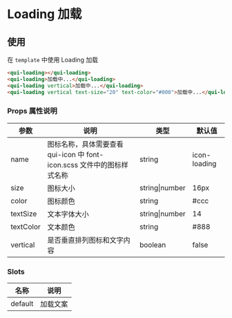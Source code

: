 # Loading 加载

## 使用

在 `template` 中使用 Loading 加载
```html
<qui-loading></qui-loading>
<qui-loading>加载中...</qui-loading>
<qui-loading vertical>加载中...</qui-loading>
<qui-loading vertical text-size="20" text-color="#000">加载中...</qui-loading>
```

### Props 属性说明

| 参数 | 说明 | 类型 | 默认值 |
| ---- | ---- | ---- | ---- |
| name | 图标名称，具体需要查看 qui-icon 中 font-icon.scss 文件中的图标样式名称 | string | icon-loading |
| size | 图标大小 | string\|number | 16px |
| color | 图标颜色 | string | #ccc |
| textSize | 文本字体大小 | string\|number | 14 |
| textColor | 文本颜色 | string | #888 |
| vertical | 是否垂直排列图标和文字内容 | boolean | false |

### Slots

| 名称 | 说明 |
| ---- | ---- |
| default | 加载文案 |